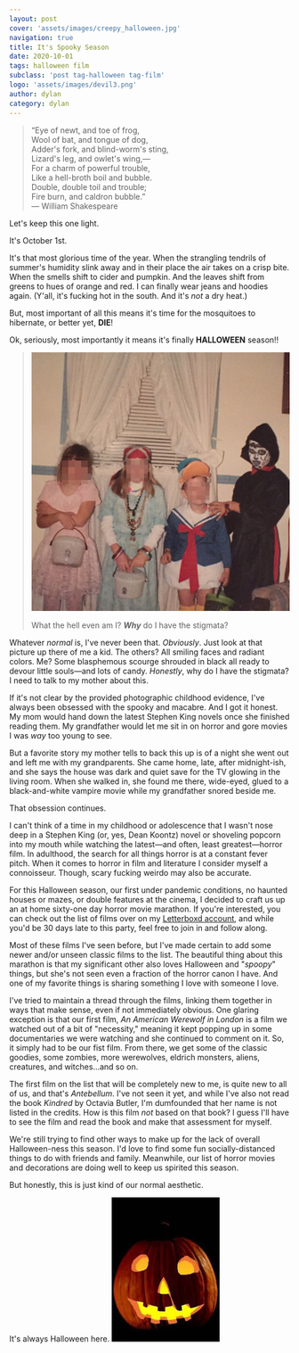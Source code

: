 ```yaml
---
layout: post
cover: 'assets/images/creepy_halloween.jpg'
navigation: true
title: It's Spooky Season
date: 2020-10-01
tags: halloween film
subclass: 'post tag-halloween tag-film' 
logo: 'assets/images/devil3.png'
author: dylan
category: dylan
---
```


> “Eye of newt, and toe of frog,  
> Wool of bat, and tongue of dog,  
> Adder's fork, and blind-worm's sting,  
> Lizard's leg, and owlet's wing,—  
> For a charm of powerful trouble,  
> Like a hell-broth boil and bubble.  
> Double, double toil and trouble;  
> Fire burn, and caldron bubble.”  
> ― William Shakespeare 

Let's keep this one light. 

It's October 1st.

It's that most glorious time of the year. When the strangling tendrils of summer's humidity slink away and in their place the air takes on a crisp bite. When the smells shift to cider and pumpkin. And the leaves shift from greens to hues of orange and red. I can finally wear jeans and hoodies again. (Y'all, it's fucking hot in the south. And it's _not_ a dry heat.) 

But, most important of all this means it's time for the mosquitoes to hibernate, or better yet, **DIE**!

Ok, seriously, most importantly it means it's finally **HALLOWEEN** season!!

> ![What the hell even am I?](assets/images/halloweenMe.jpg)
>
> What the hell even am I? _**Why**_ do I have the stigmata?

Whatever _normal_ is, I've never been that. _Obviously_. Just look at that picture up there of me a kid. The others? All smiling faces and radiant colors. Me? Some blasphemous scourge shrouded in black all ready to devour little souls&mdash;and lots of candy. _Honestly_, why do I have the stigmata? I need to talk to my mother about this.

If it's not clear by the provided photographic childhood evidence, I've always been obsessed with the spooky and macabre. And I got it honest. My mom would hand down the latest Stephen King novels once she finished reading them. My grandfather would let me sit in on horror and gore movies I was _way_ too young to see.

But a favorite story my mother tells to back this up is of a night she went out and left me with my grandparents. She came home, late, after midnight-ish, and she says the house was dark and quiet save for the TV glowing in the living room. When she walked in, she found me there, wide-eyed, glued to a black-and-white vampire movie while my grandfather snored beside me.

That obsession continues.

I can't think of a time in my childhood or adolescence that I wasn't nose deep in a Stephen King (or, yes, Dean Koontz) novel or shoveling popcorn into my mouth while watching the latest&mdash;and often, least greatest&mdash;horror film. In adulthood, the search for all things horror is at a constant fever pitch. When it comes to horror in film and literature I consider myself a connoisseur. Though, scary fucking weirdo may also be accurate.

For this Halloween season, our first under pandemic conditions, no haunted houses or mazes, or double features at the cinema, I decided to craft us up an at home sixty-one day horror movie marathon. If you're interested, you can check out the list of films over on my [Letterboxd account](https://letterboxd.com/writeknuckled/list/2020s-61-days-of-horror/), and while you'd be 30 days late to this party, feel free to join in and follow along. 

Most of these films I've seen before, but I've made certain to add some newer and/or unseen classic films to the list. The beautiful thing about this marathon is that my significant other also loves Halloween and "_spoopy_" things, but she's not seen even a fraction of the horror canon I have. And one of my favorite things is sharing something I love with someone I love.

I've tried to maintain a thread through the films, linking them together in ways that make sense, even if not immediately obvious. One glaring exception is that our first film, _An American Werewolf in London_ is a film we watched out of a bit of "necessity," meaning it kept popping up in some documentaries we were watching and she continued to comment on it. So, it simply had to be our fist film. From there, we get some of the classic goodies, some zombies, more werewolves, eldrich monsters, aliens, creatures, and witches...and so on.

The first film on the list that will be completely new to me, is quite new to all of us, and that's _Antebellum_. I've not seen it yet, and while I've also not read the book _Kindred_ by Octavia Butler, I'm dumfounded that her name is not listed in the credits. How is this film _not_ based on that book? I guess I'll have to see the film and read the book and make that assessment for myself.

We're still trying to find other ways to make up for the lack of overall Halloween-ness this season. I'd love to find some fun socially-distanced things to do with friends and family. Meanwhile, our list of horror movies and decorations are doing well to keep us spirited this season. 

But honestly, this is just kind of our normal aesthetic. 

It's always Halloween here.
![John Carpenter's _Halloween_](assets/images/pumpkin.jpg)